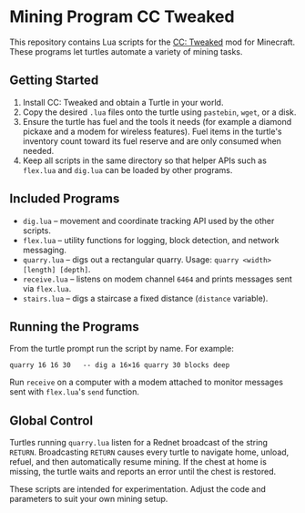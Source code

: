 # Mining Program CC Tweaked

This repository contains Lua scripts for the [CC: Tweaked](https://github.com/cc-tweaked/CC-Tweaked) mod for Minecraft. These programs let turtles automate a variety of mining tasks.

## Getting Started
1. Install CC: Tweaked and obtain a Turtle in your world.
2. Copy the desired `.lua` files onto the turtle using `pastebin`, `wget`, or a disk.
3. Ensure the turtle has fuel and the tools it needs (for example a diamond pickaxe and a modem for wireless features). Fuel items in the turtle's inventory count toward its fuel reserve and are only consumed when needed.
4. Keep all scripts in the same directory so that helper APIs such as `flex.lua` and `dig.lua` can be loaded by other programs.

## Included Programs
- `dig.lua` – movement and coordinate tracking API used by the other scripts.
- `flex.lua` – utility functions for logging, block detection, and network messaging.
- `quarry.lua` – digs out a rectangular quarry. Usage: `quarry <width> [length] [depth]`.
- `receive.lua` – listens on modem channel `6464` and prints messages sent via `flex.lua`.
- `stairs.lua` – digs a staircase a fixed distance (`distance` variable).

## Running the Programs
From the turtle prompt run the script by name. For example:

```
quarry 16 16 30   -- dig a 16×16 quarry 30 blocks deep
```

Run `receive` on a computer with a modem attached to monitor messages sent with `flex.lua`'s `send` function.

## Global Control
Turtles running `quarry.lua` listen for a Rednet broadcast of the string `RETURN`. Broadcasting `RETURN` causes every turtle to navigate home, unload, refuel, and then automatically resume mining. If the chest at home is missing, the turtle waits and reports an error until the chest is restored.

These scripts are intended for experimentation. Adjust the code and parameters to suit your own mining setup.
